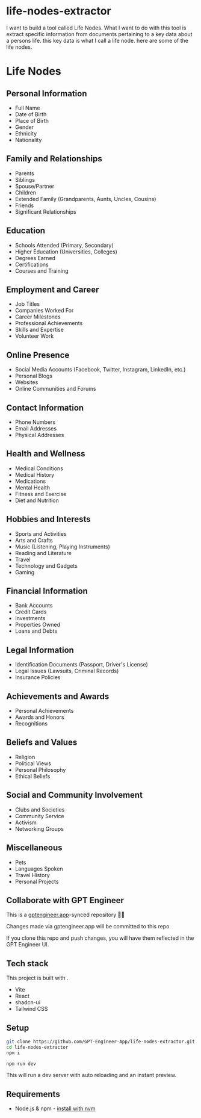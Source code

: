 # life-nodes-extractor

I want to build a tool called Life Nodes. What I want to do with this tool is extract specific information from documents pertaining to a key data about a persons life. this key data is what I call a life node. here are some of the life nodes.

# Life Nodes

## Personal Information

- Full Name
- Date of Birth
- Place of Birth
- Gender
- Ethnicity
- Nationality

## Family and Relationships

- Parents
- Siblings
- Spouse/Partner
- Children
- Extended Family (Grandparents, Aunts, Uncles, Cousins)
- Friends
- Significant Relationships

## Education

- Schools Attended (Primary, Secondary)
- Higher Education (Universities, Colleges)
- Degrees Earned
- Certifications
- Courses and Training

## Employment and Career

- Job Titles
- Companies Worked For
- Career Milestones
- Professional Achievements
- Skills and Expertise
- Volunteer Work

## Online Presence

- Social Media Accounts (Facebook, Twitter, Instagram, LinkedIn, etc.)
- Personal Blogs
- Websites
- Online Communities and Forums

## Contact Information

- Phone Numbers
- Email Addresses
- Physical Addresses

## Health and Wellness

- Medical Conditions
- Medical History
- Medications
- Mental Health
- Fitness and Exercise
- Diet and Nutrition

## Hobbies and Interests

- Sports and Activities
- Arts and Crafts
- Music (Listening, Playing Instruments)
- Reading and Literature
- Travel
- Technology and Gadgets
- Gaming

## Financial Information

- Bank Accounts
- Credit Cards
- Investments
- Properties Owned
- Loans and Debts

## Legal Information

- Identification Documents (Passport, Driver's License)
- Legal Issues (Lawsuits, Criminal Records)
- Insurance Policies

## Achievements and Awards

- Personal Achievements
- Awards and Honors
- Recognitions

## Beliefs and Values

- Religion
- Political Views
- Personal Philosophy
- Ethical Beliefs

## Social and Community Involvement

- Clubs and Societies
- Community Service
- Activism
- Networking Groups

## Miscellaneous

- Pets
- Languages Spoken
- Travel History
- Personal Projects

## Collaborate with GPT Engineer

This is a [gptengineer.app](https://gptengineer.app)-synced repository 🌟🤖

Changes made via gptengineer.app will be committed to this repo.

If you clone this repo and push changes, you will have them reflected in the GPT Engineer UI.

## Tech stack

This project is built with .

- Vite
- React
- shadcn-ui
- Tailwind CSS

## Setup

```sh
git clone https://github.com/GPT-Engineer-App/life-nodes-extractor.git
cd life-nodes-extractor
npm i
```

```sh
npm run dev
```

This will run a dev server with auto reloading and an instant preview.

## Requirements

- Node.js & npm - [install with nvm](https://github.com/nvm-sh/nvm#installing-and-updating)
